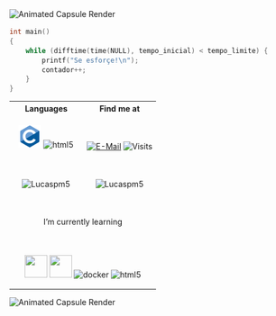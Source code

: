 <img class="capsule" src="https://capsule-render.vercel.app/api?type=soft&height=30&color=800080&text=%20&fontColor=ffffff&fontSize=20&desc=&descColor=ffffff&descSize=10&animation=fadeIn" alt="Animated Capsule Render">

```c
int main()
{
    while (difftime(time(NULL), tempo_inicial) < tempo_limite) {
        printf("Se esforçe!\n");
        contador++;
    }
}
```
<table width="100%">
  <tr>
  <th>Languages</th>
  <th>Find me at</th>
  </tr>
  <tr>
  <td width="50%">

 <p align = "center">
  <img src="https://raw.githubusercontent.com/devicons/devicon/master/icons/c/c-original.svg" alt="c" width="40" height="40"/>
  <img src="https://cdn.jsdelivr.net/gh/devicons/devicon/icons/csharp/csharp-original.svg" alt="html5" width="40" height="40"/>
 </p>

  </td>
  <td width="50%">

<br><p align="center">
[![E-Mail](https://img.shields.io/badge/email-reveal-2a8?style=flat-square&logo=gmail&logoColor=red)](https://mail.google.com/mail/u/1/#inbox)
![Visits](https://komarev.com/ghpvc/?username=Lucaspm5)

</p>
  </td>
  <tr>
  <td width = "50%">
  <br>
  <p align = "center"><img src="https://github-readme-stats.vercel.app/api/top-langs/?username=Lucaspm5&layout=compact&show_icons=true&theme=dracula&locale=en" alt="Lucaspm5" /></p>
  </td>
  <td width = "50%">
  <br>
  <p align = "center"><img src="https://github-readme-stats.vercel.app/api?username=Lucaspm5&show_icons=true&locale=en&theme=dracula" alt="Lucaspm5" /></p>
  </td>
  <tr>
  <td colspan = 2><br><p align = "center"> I’m currently learning </p></td>
  <tr>
  <td colspan=2 width ="50%">
  <br>
  <p align="center">
  <img src="https://cdn.jsdelivr.net/gh/devicons/devicon/icons/css3/css3-original-wordmark.svg" width="40" height="40"/>
  <img src="https://cdn.jsdelivr.net/gh/devicons/devicon/icons/javascript/javascript-original.svg" width="40" height="40"/>
  <img src="https://cdn.jsdelivr.net/gh/devicons/devicon/icons/html5/html5-original.svg" alt="docker" width="40" height="40"/>
  <img src="https://cdn.jsdelivr.net/gh/devicons/devicon/icons/csharp/csharp-original.svg" alt="html5" width="40" height="40"/>
  </p>
  </table>

[//]: <> (The `&nbsp;` is to have Aphelion take up more space)
<img class="capsule" src="https://capsule-render.vercel.app/api?type=soft&height=30&color=800080&text=%20&fontColor=ffffff&fontSize=20&desc=&descColor=ffffff&descSize=10&animation=fadeIn" alt="Animated Capsule Render">
